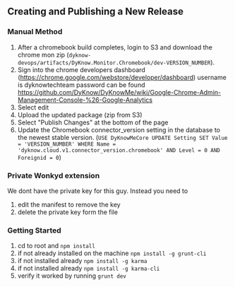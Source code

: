 
## Creating and Publishing a New Release

### Manual Method
1. After a chromebook build completes, login to S3 and download the chrome mon zip (`dyknow-devops/artifacts/DyKnow.Monitor.Chromebook/dev-VERSION_NUMBER`).
2. Sign into the chrome developers dashboard (https://chrome.google.com/webstore/developer/dashboard) username is dyknowtechteam password can be found https://github.com/DyKnow/DyKnowMe/wiki/Google-Chrome-Admin-Management-Console-%26-Google-Analytics
3. Select edit
4. Upload the updated package (zip from S3)
5. Select "Publish Changes" at the bottom of the page
6. Update the Chromebook connector_version setting in the database to the newest stable version. (`USE DyKnowMeCore UPDATE Setting SET Value = 'VERSION_NUMBER' WHERE Name = 'dyknow.cloud.v1.connector_version.chromebook' AND Level = 0 AND Foreignid = 0`)


### Private Wonkyd extension
We dont have the private key for this guy. Instead you need to 
1. edit the manifest to remove the key
2. delete the private key form the file

### Getting Started 
1. cd to root and `npm install`
2. if not already installed on the machine `npm install -g grunt-cli`
3. if not installed already `npm install -g karma`
4. if not installed already `npm install -g karma-cli`
5. verify it worked by running `grunt dev`
